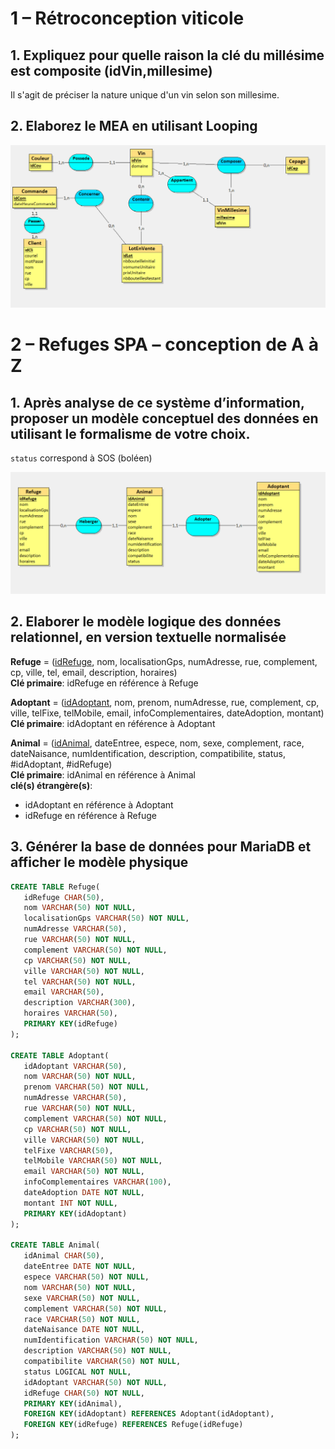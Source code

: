 # 1 – Rétroconception viticole

## 1. Expliquez pour quelle raison la clé du millésime est composite (idVin,millesime)

Il s'agit de préciser la nature unique d'un vin selon son millesime.

## 2. Elaborez le MEA en utilisant Looping
![](vin.png)

# 2 – Refuges SPA – conception de A à Z

## 1. Après analyse de ce système d’information, proposer un modèle conceptuel des données en utilisant le formalisme de votre choix.

`status` correspond à SOS (boléen)  

![](spa.png)

## 2. Elaborer le modèle logique des données relationnel, en version textuelle normalisée

**Refuge** = (<ins>idRefuge</ins>, nom, localisationGps, numAdresse, rue, complement, cp, ville, tel, email, description, horaires)  
**Clé primaire**: idRefuge en référence à Refuge

**Adoptant** = (<ins>idAdoptant</ins>, nom, prenom, numAdresse, rue, complement, cp, ville, telFixe, telMobile, email, infoComplementaires, dateAdoption, montant)  
**Clé primaire**: idAdoptant en référence à Adoptant

**Animal** = (<ins>idAnimal</ins>, dateEntree, espece, nom, sexe, complement, race, dateNaisance, numIdentification, description, compatibilite, status, #idAdoptant, #idRefuge)  
**Clé primaire**: idAnimal en référence à Animal  
**clé(s) étrangère(s)**:
- idAdoptant en référence à Adoptant
- idRefuge en référence à Refuge


## 3. Générer la base de données pour MariaDB et afficher le modèle physique

```sql
CREATE TABLE Refuge(
   idRefuge CHAR(50),
   nom VARCHAR(50) NOT NULL,
   localisationGps VARCHAR(50) NOT NULL,
   numAdresse VARCHAR(50),
   rue VARCHAR(50) NOT NULL,
   complement VARCHAR(50) NOT NULL,
   cp VARCHAR(50) NOT NULL,
   ville VARCHAR(50) NOT NULL,
   tel VARCHAR(50) NOT NULL,
   email VARCHAR(50),
   description VARCHAR(300),
   horaires VARCHAR(50),
   PRIMARY KEY(idRefuge)
);

CREATE TABLE Adoptant(
   idAdoptant VARCHAR(50),
   nom VARCHAR(50) NOT NULL,
   prenom VARCHAR(50) NOT NULL,
   numAdresse VARCHAR(50),
   rue VARCHAR(50) NOT NULL,
   complement VARCHAR(50) NOT NULL,
   cp VARCHAR(50) NOT NULL,
   ville VARCHAR(50) NOT NULL,
   telFixe VARCHAR(50),
   telMobile VARCHAR(50) NOT NULL,
   email VARCHAR(50) NOT NULL,
   infoComplementaires VARCHAR(100),
   dateAdoption DATE NOT NULL,
   montant INT NOT NULL,
   PRIMARY KEY(idAdoptant)
);

CREATE TABLE Animal(
   idAnimal CHAR(50),
   dateEntree DATE NOT NULL,
   espece VARCHAR(50) NOT NULL,
   nom VARCHAR(50) NOT NULL,
   sexe VARCHAR(50) NOT NULL,
   complement VARCHAR(50) NOT NULL,
   race VARCHAR(50) NOT NULL,
   dateNaisance DATE NOT NULL,
   numIdentification VARCHAR(50) NOT NULL,
   description VARCHAR(50) NOT NULL,
   compatibilite VARCHAR(50) NOT NULL,
   status LOGICAL NOT NULL,
   idAdoptant VARCHAR(50) NOT NULL,
   idRefuge CHAR(50) NOT NULL,
   PRIMARY KEY(idAnimal),
   FOREIGN KEY(idAdoptant) REFERENCES Adoptant(idAdoptant),
   FOREIGN KEY(idRefuge) REFERENCES Refuge(idRefuge)
);

```